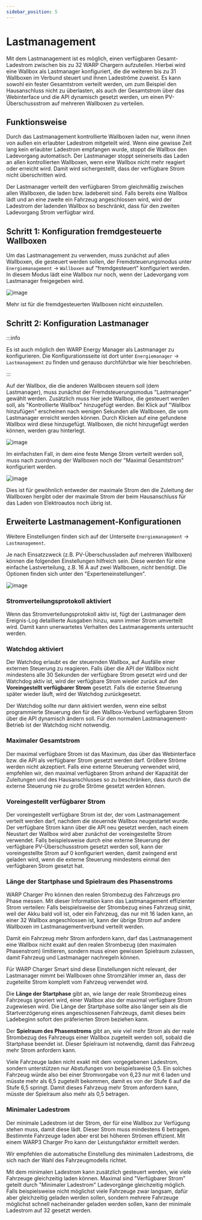 ```yaml
---
sidebar_position: 5
---
```


# Lastmanagement

Mit dem Lastmanagement ist es möglich, einen verfügbaren
Gesamt-Ladestrom zwischen bis zu 32 WARP Chargern aufzuteilen. Hierbei
wird eine Wallbox als Lastmanager konfiguriert, die die weiteren bis zu
31 Wallboxen im Verbund steuert und ihnen Ladeströme zuweist. Es kann
sowohl ein fester Gesamtstrom verteilt werden, um zum Beispiel den
Hausanschluss nicht zu überlasten, als auch der Gesamtstrom über das
Webinterface und die API dynamisch gesetzt werden, um einen
PV-Überschussstrom auf mehreren Wallboxen zu verteilen.

## Funktionsweise

Durch das Lastmanagement kontrollierte Wallboxen laden nur, wenn ihnen
von außen ein erlaubter Ladestrom mitgeteilt wird. Wenn eine gewisse
Zeit lang kein erlaubter Ladestrom empfangen wurde, stoppt die Wallbox
den Ladevorgang automatisch. Der Lastmanager stoppt seinerseits das
Laden an allen kontrollierten Wallboxen, wenn eine Wallbox nicht mehr
reagiert oder erreicht wird. Damit wird sichergestellt, dass der
verfügbare Strom nicht überschritten wird.

Der Lastmanager verteilt den verfügbaren Strom gleichmäßig zwischen
allen Wallboxen, die laden bzw. ladebereit sind. Falls bereits eine
Wallbox lädt und an eine zweite ein Fahrzeug angeschlossen wird, wird
der Ladestrom der ladenden Wallbox so beschränkt, dass für den zweiten
Ladevorgang Strom verfügbar wird.

## Schritt 1: Konfiguration fremdgesteuerte Wallboxen

Um das Lastmanagement zu verwenden, muss zunächst auf allen Wallboxen,
die gesteuert werden sollen, der Fremdsteuerungsmodus unter
`Energiemanagement` -> `Wallboxen` auf "fremdgesteuert"
konfiguriert werden. In diesem Modus lädt eine Wallbox nur noch, wenn
der Ladevorgang vom Lastmanager freigegeben wird.

![image](/img/first_steps/load_management_external_control.jpg)

Mehr ist für die fremdgesteuerten Wallboxen nicht einzustellen.

## Schritt 2: Konfiguration Lastmanager

:::info

Es ist auch möglich den WARP Energy Manager als Lastmanager zu konfigurieren.
Die Konfigurationsseite ist dort unter `Energiemanager` -> `Lastmanagement`
zu finden und genauso durchführbar wie hier beschrieben.

:::

Auf der Wallbox, die die anderen Wallboxen steuern soll (dem
Lastmanager), muss zunächst der Fremdsteuerungsmodus "Lastmanager"
gewählt werden. Zusätzlich muss hier jede Wallbox, die gesteuert werden
soll, als "Kontrollierte Wallbox" hinzugefügt werden. Bei Klick auf
"Wallbox hinzufügen" erscheinen nach wenigen Sekunden alle Wallboxen,
die vom Lastmanager erreicht werden können. Durch Klicken auf eine
gefundene Wallbox wird diese hinzugefügt. Wallboxen, die nicht
hinzugefügt werden können, werden grau hinterlegt.

![image](/img/first_steps/load_management_add_wallbox.jpg)

Im einfachsten Fall, in dem eine feste Menge Strom verteilt werden soll,
muss nach zuordnung der Wallboxen noch der "Maximal Gesamtstrom" konfiguriert
werden.

![image](/img/first_steps/load_management_wallbox_added.png)

Dies ist für gewöhnlich entweder der maximale Strom den die Zuleitung
der Wallboxen hergibt oder der maximale Strom der beim Hausanschluss
für das Laden von Elektroautos noch übrig ist.

## Erweiterte Lastmanagement-Konfigurationen

Weitere Einstellungen finden sich auf der Unterseite `Energiemanagement`
-> `Lastmanagement`.

Je nach Einsatzzweck (z.B. PV-Überschussladen auf mehreren Wallboxen)
können die folgenden Einstellungen hilfreich sein. Diese werden für eine
einfache Lastverteilung, z.B. 16 A auf zwei Wallboxen, *nicht* benötigt.
Die Optionen finden sich unter den "Experteneinstellungen".

![image](/img/first_steps/load_management_expert.png)

### Stromverteilungsprotokoll aktiviert

Wenn das Stromverteilungsprotokoll aktiv ist, fügt der Lastmanager dem
Ereignis-Log detaillierte Ausgaben hinzu, wann immer Strom umverteilt
wird. Damit kann unerwartetes Verhalten des Lastmanagements untersucht
werden.

### Watchdog aktiviert

Der Watchdog erlaubt es der steuernden Wallbox, auf Ausfälle einer
externen Steuerung zu reagieren. Falls über die API der Wallbox nicht
mindestens alle 30 Sekunden der verfügbare Strom gesetzt wird und der
Watchdog aktiv ist, wird der verfügbare Strom wieder zurück auf den
**Voreingestellt verfügbarer Strom** gesetzt. Falls die externe
Steuerung später wieder läuft, wird der Watchdog zurückgesetzt.

Der Watchdog sollte nur dann aktiviert werden, wenn eine selbst
programmierte Steuerung den für den Wallbox-Verbund verfügbaren Strom
über die API dynamisch ändern soll. Für den normalen
Lastmanagement-Betrieb ist der Watchdog nicht notwendig.

### Maximaler Gesamtstrom

Der maximal verfügbare Strom ist das Maximum, das über das Webinterface
bzw. die API als verfügbarer Strom gesetzt werden darf. Größere Ströme
werden nicht akzeptiert. Falls eine externe Steuerung verwendet wird,
empfehlen wir, den maximal verfügbaren Strom anhand der Kapazität der
Zuleitungen und des Hausanschlusses so zu beschränken, dass durch die
externe Steuerung nie zu große Ströme gesetzt werden können.

### Voreingestellt verfügbarer Strom

Der voreingestellt verfügbare Strom ist der, der vom Lastmanagement
verteilt werden darf, nachdem die steuernde Wallbox neugestartet wurde.
Der verfügbare Strom kann über die API neu gesetzt werden, nach einem
Neustart der Wallbox wird aber zunächst der voreingestellte Strom
verwendet. Falls beispielsweise durch eine externe Steuerung der
verfügbare PV-Überschussstrom gesetzt werden soll, kann der
voreingestellte Strom auf 0 konfiguriert werden, damit zwingend erst
geladen wird, wenn die externe Steuerung mindestens einmal den
verfügbaren Strom gesetzt hat.

### Länge der Startphase und Spielraum des Phasenstroms

WARP Charger Pro können den realen Strombezug des Fahrzeugs pro Phase
messen. Mit dieser Information kann das Lastmanagement effizienter Strom
verteilen: Falls beispielsweise der Strombezug eines Fahrzeug sinkt,
weil der Akku bald voll ist, oder ein Fahrzeug, das nur mit 16 laden
kann, an einer 32 Wallbox angeschlossen ist, kann der übrige Strom auf
andere Wallboxen im Lastmanagementverbund verteilt werden.

Damit ein Fahrzeug mehr Strom anfordern kann, darf das Lastmanagement
eine Wallbox nicht exakt auf den realen Strombezug (den maximalen
Phasenstrom) limitieren, sondern muss einen gewissen Spielraum zulassen,
damit Fahrzeug und Lastmanager nachregeln können.

Für WARP Charger Smart sind diese Einstellungen nicht relevant, der
Lastmanager nimmt bei Wallboxen ohne Stromzähler immer an, dass der
zugeteilte Strom komplett vom Fahrzeug verwendet wird.

Die **Länge der Startphase** gibt an, wie lange der reale Strombezug
eines Fahrzeugs ignoriert wird, einer Wallbox also der maximal
verfügbare Strom zugewiesen wird. Die Länge der Startphase sollte also
länger sein als die Startverzögerung eines angeschlossenen Fahrzeugs,
damit dieses beim Ladebeginn sofort den präferierten Strom beziehen
kann.

Der **Spielraum des Phasenstroms** gibt an, wie viel mehr Strom als der
reale Strombezug des Fahrzeugs einer Wallbox zugeteilt werden soll,
sobald die Startphase beendet ist. Dieser Spielraum ist notwendig, damit
das Fahrzeug mehr Strom anfordern kann.

Viele Fahrzeuge laden nicht exakt mit dem vorgegebenen Ladestrom,
sondern unterstützen nur Abstufungen von beispielsweise 0,5. Ein solches
Fahrzeug würde also bei einer Stromvorgabe von 6,23 nur mit 6 laden und
müsste mehr als 6,5 zugeteilt bekommen, damit es von der Stufe 6 auf die
Stufe 6,5 springt. Damit dieses Fahrzeug mehr Strom anfordern kann,
müsste der Spielraum also mehr als 0,5 betragen.

### Minimaler Ladestrom

Der minimale Ladestrom ist der Strom, der für eine Wallbox zur Verfügung
stehen muss, damit diese lädt. Dieser Strom muss mindestens 6 betragen.
Bestimmte Fahrzeuge laden aber erst bei höheren Strömen effizient. Mit
einem WARP3 Charger Pro kann der Leistungsfaktor ermittelt werden.

Wir empfehlen die automatische Einstellung des minimalen Ladestroms, die
sich nach der Wahl des Fahrzeugmodells richtet.

Mit dem minimalen Ladestrom kann zusätzlich gesteuert werden, wie viele
Fahrzeuge gleichzeitig laden können. Maximal sind
"Verfügbarer Strom" geteilt durch "Minimaler Ladestrom"
Ladevorgänge gleichzeitig möglich. Falls beispielsweise nicht möglichst
viele Fahrzeuge zwar langsam, dafür aber gleichzeitig geladen werden
sollen, sondern mehrere Fahrzeuge möglichst schnell nacheinander geladen
werden sollen, kann der minimale Ladestrom auf 32 gesetzt werden.
